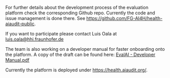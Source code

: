 
For further details about the development process of the evaluation platform check the corresponding Github repo. Currently the code and issue management is done there. See https://github.com/FG-AI4H/health-aiaudit-public. 

If you want to participate please contact Luis Oala at luis.oala@hhi.fraunhofer.de

The team is also working on a developer manual for faster onboarding onto the platform. A copy of the draft can be found here: [EvalAI - Developer Manual.pdf](/.attachments/EvalAI%20-%20Developer%20Manual-81af995f-10d1-4ea6-ab65-9de0f54d7784.pdf)

Currently the platform is deployed under https://health.aiaudit.org/.